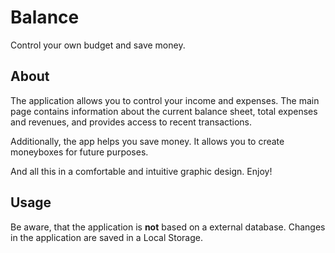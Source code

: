 # Balance
Control your own budget and save money.

## About

The application allows you to control your income and expenses. The main page contains information about the current balance sheet, total expenses and revenues, and provides access to recent transactions.

Additionally, the app helps you save money. It allows you to create moneyboxes for future purposes.

And all this in a comfortable and intuitive graphic design. Enjoy!

## Usage

Be aware, that the application is **not** based on a external database.
Changes in the application are saved in a Local Storage.
